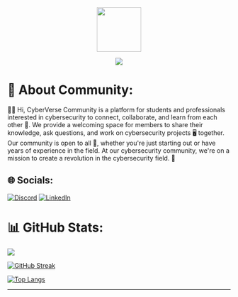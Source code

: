 <div id="header" align="center">
  <img src="https://i.imgur.com/xTI7U2T.png" width="100"/>
  
[![](https://visitcount.itsvg.in/api?id=CyberVerseCommunity&icon=2&color=0)](https://visitcount.itsvg.in)
</div>

# 💫 About Community:
👨‍💻 Hi, CyberVerse Community is a platform for students and professionals interested in cybersecurity to connect, collaborate, and learn from each other 🤗. We provide a welcoming space for members to share their knowledge, ask questions, and work on cybersecurity projects 🖥️ together. Our community is open to all 🚪, whether you're just starting out or have years of experience in the field. At our cybersecurity community, we're on a mission to create a revolution in the cybersecurity field. 🤖


## 🌐 Socials:
[![Discord](https://img.shields.io/badge/Discord-%237289DA.svg?logo=discord&logoColor=white)](https://discord.com/invite/VKJSmqDN5P) [![LinkedIn](https://img.shields.io/badge/LinkedIn-%230077B5.svg?logo=linkedin&logoColor=white)](https://in.linkedin.com/company/cyberversecommunity)


# 📊 GitHub Stats:
![](https://github-readme-stats.vercel.app/api?username=CyberVerseCommunity&theme=vision-friendly-dark&hide_border=true&include_all_commits=true&count_private=true)<br/>


[![GitHub Streak](http://github-readme-streak-stats.herokuapp.com?user=CyberVerseCommunity&theme=dark&background=000000)](https://git.io/streak-stats)
<br/>

[![Top Langs](https://github-readme-stats.vercel.app/api/top-langs/?username=CyberVerseCommunity&layout=compact&theme=vision-friendly-dark)](https://github.com/anuraghazra/github-readme-stats)



---

<!-- Proudly created with GPRM ( https://gprm.itsvg.in ) -->
